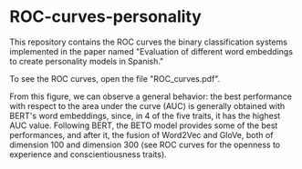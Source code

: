 # ROC-curves-personality

This repository contains the ROC curves the binary classification systems implemented in the paper named "Evaluation of different word embeddings to create personality models in Spanish."

To see the ROC curves, open the file "ROC_curves.pdf".

From this figure, we can observe a general behavior: the best performance with respect to the area under the curve (AUC) is generally obtained with BERT's word embeddings, since, in 4 of the five traits, it has the highest AUC value. Following BERT, the BETO model provides some of the best performances, and after it, the fusion of Word2Vec and GloVe, both of dimension 100 and dimension 300 (see ROC curves for the openness to experience and conscientiousness traits).
